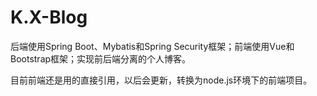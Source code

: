 # K.X-Blog
后端使用Spring Boot、Mybatis和Spring Security框架；前端使用Vue和Bootstrap框架；实现前后端分离的个人博客。

目前前端还是用的直接引用，以后会更新，转换为node.js环境下的前端项目。